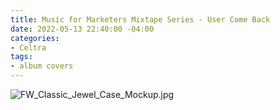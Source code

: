 ```yaml
---
title: Music for Marketers Mixtape Series - User Come Back
date: 2022-05-13 22:40:00 -04:00
categories:
- Celtra
tags:
- album covers
---
```


![FW_Classic_Jewel_Case_Mockup.jpg](/uploads/FW_Classic_Jewel_Case_Mockup.jpg)